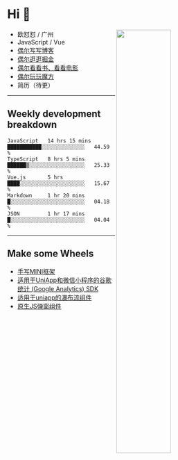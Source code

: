# Hi 👋

[<img align="right" width="50%" src="https://github-readme-stats.vercel.app/api?username=OUDUIDUI&theme=dark&show_icons=true">](https://metrics.lecoq.io/OUDUIDUI?template=classic&#41;)


-   欧怼怼 / 广州
-   JavaScript / Vue
-   [偶尔写写博客](OUDUIDUI.cn)
-   [偶尔逛逛掘金](https://juejin.cn/user/4309700183594366)
-   [偶尔看看书、看看电影](https://www.yuque.com/books/share/3ee1684b-8e19-4849-b5aa-13d1813ded6d)
-   [偶尔玩玩魔方](https://cubing.com/results/person/2014OUSH01)
-   简历（待更）

---

##  Weekly development breakdown

<!--START_SECTION:waka-->
```text
JavaScript   14 hrs 15 mins  ███████████░░░░░░░░░░░░░░   44.59 % 
TypeScript   8 hrs 5 mins    ██████▒░░░░░░░░░░░░░░░░░░   25.33 % 
Vue.js       5 hrs           ████░░░░░░░░░░░░░░░░░░░░░   15.67 % 
Markdown     1 hr 20 mins    █░░░░░░░░░░░░░░░░░░░░░░░░   04.18 % 
JSON         1 hr 17 mins    █░░░░░░░░░░░░░░░░░░░░░░░░   04.04 % 
```
<!--END_SECTION:waka-->



---

##  Make some Wheels

- [手写MINI框架](https://github.com/OUDUIDUI/mini)
- [适用于UniApp和微信小程序的谷歌统计 (Google Analytics) SDK](https://github.com/OUDUIDUI/ga-tracker)
- [适用于uniapp的瀑布流组件](https://github.com/OUDUIDUI/uniapp_waterfalls_flow)
- [原生JS弹窗组件](https://github.com/OUDUIDUI/notice-kit)


